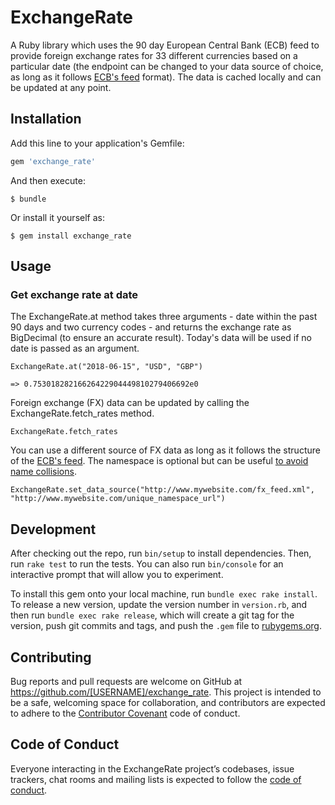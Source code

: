 # ExchangeRate

A Ruby library which uses the 90 day European Central Bank (ECB) feed to provide foreign exchange rates for 33 different currencies based on a particular date (the endpoint can be changed to your data source of choice, as long as it follows <a href= "http://www.ecb.europa.eu/stats/eurofxref/eurofxref-hist-90d.xml">ECB's feed</a> format). The data is cached locally and can be updated at any point.

## Installation

Add this line to your application's Gemfile:

```ruby
gem 'exchange_rate'
```

And then execute:

    $ bundle

Or install it yourself as:

    $ gem install exchange_rate

## Usage

### Get exchange rate at date

The ExchangeRate.at method takes three arguments - date within the past 90 days and two currency codes - and returns the exchange rate as BigDecimal (to ensure an accurate result). Today's data will be used if no date is passed as an argument.

```
ExchangeRate.at("2018-06-15", "USD", "GBP")

=> 0.75301828216626422904449810279406692e0
```

Foreign exchange (FX) data can be updated by calling the ExchangeRate.fetch_rates method.

```
ExchangeRate.fetch_rates
```

You can use a different source of FX data as long as it follows the structure of the <a href= "http://www.ecb.europa.eu/stats/eurofxref/eurofxref-hist-90d.xml">ECB's feed</a>. The namespace is optional but can be useful <a href="http://www.nokogiri.org/tutorials/searching_a_xml_html_document.html#namespaces">to avoid name collisions</a>.

```
ExchangeRate.set_data_source("http://www.mywebsite.com/fx_feed.xml", "http://www.mywebsite.com/unique_namespace_url")
```

## Development

After checking out the repo, run `bin/setup` to install dependencies. Then, run `rake test` to run the tests. You can also run `bin/console` for an interactive prompt that will allow you to experiment.

To install this gem onto your local machine, run `bundle exec rake install`. To release a new version, update the version number in `version.rb`, and then run `bundle exec rake release`, which will create a git tag for the version, push git commits and tags, and push the `.gem` file to [rubygems.org](https://rubygems.org).

## Contributing

Bug reports and pull requests are welcome on GitHub at https://github.com/[USERNAME]/exchange_rate. This project is intended to be a safe, welcoming space for collaboration, and contributors are expected to adhere to the [Contributor Covenant](http://contributor-covenant.org) code of conduct.

## Code of Conduct

Everyone interacting in the ExchangeRate project’s codebases, issue trackers, chat rooms and mailing lists is expected to follow the [code of conduct](https://github.com/[USERNAME]/exchange_rate/blob/master/CODE_OF_CONDUCT.md).
